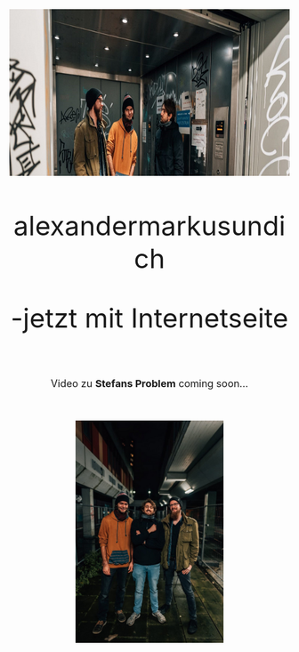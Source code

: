 <center>
<font size="7">
  
<img src="pictures/dullisImFahrstuhl1.jpg" height=300>

alexandermarkusundich

-jetzt mit Internetseite

<font size="4">
  Video zu 
  <B>Stefans Problem</B>
  coming soon...
</font>

<p><img src="pictures/pressefotohochformatalexandermarkusundichphilippsonnack.jpg" height=400></p>

</font>
</center>
